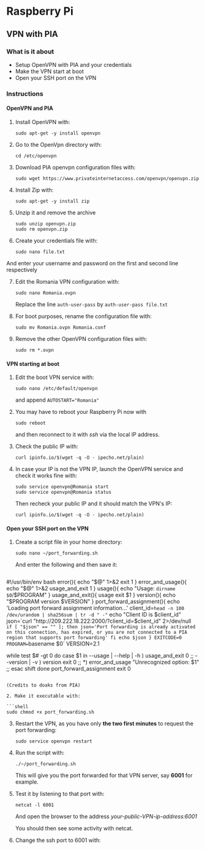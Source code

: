 # Raspberry Pi

## VPN with PIA

### What is it about
- Setup OpenVPN with PIA and your credentials
- Make the VPN start at boot
- Open your SSH port on the VPN

### Instructions

#### OpenVPN and PIA
1. Install OpenVPN with:
   
   ```shell
   sudo apt-get -y install openvpn
   ```
   
2. Go to the OpenVpn directory with:
   
   ```shell
   cd /etc/openvpn
   ```
   
3. Download PIA openvpn configuration files with:

   ```shell
   sudo wget https://www.privateinternetaccess.com/openvpn/openvpn.zip
   ```

4. Install Zip with:
   
   ```shell
   sudo apt-get -y install zip
   ```
   
5. Unzip it and remove the archive

   ```shell
   sudo unzip openvpn.zip
   sudo rm openvpn.zip
   ```

6. Create your credentials file with:

   ```shell
   sudo nano file.txt
   ```

And enter your username and password on the first and second line respectively

7. Edit the Romania VPN configuration with:

   ```shell
   sudo nano Romania.ovpn
   ```
   
   Replace the line `auth-user-pass` by `auth-user-pass file.txt`

8. For boot purposes, rename the configuration file with:
   
   ```shell
   sudo mv Romania.ovpn Romania.conf
   ```
   
9. Remove the other OpenVPN configuration files with:

   ```shell
   sudo rm *.ovpn
   ```

#### VPN starting at boot
1. Edit the boot VPN service with:
   
   ```shell
   sudo nano /etc/default/openvpn
   ```
   
   and append `AUTOSTART="Romania"`

2. You may have to reboot your Raspberry Pi now with

   ```shell
   sudo reboot
   ```
   
   and then reconnect to it with *ssh* via the local IP address.

3. Check the public IP with:

    ```shell
    curl ipinfo.io/$(wget -q -O - ipecho.net/plain)
    ```

4. In case your IP is not the VPN IP, launch the OpenVPN service and check it works fine with:

    ```shell
    sudo service openvpn@Romania start
    sudo service openvpn@Romania status    
    ```
    
	Then recheck your public IP and it should match the VPN's IP:

    ```shell
    curl ipinfo.io/$(wget -q -O - ipecho.net/plain)
    ```
	
#### Open your SSH port on the VPN
1. Create a script file in your home directory:

   ```shell
   sudo nano ~/port_forwarding.sh
   ```
   
   And enter the following and then save it:
   
   ```shell
#!/usr/bin/env bash
error(){
  echo "$@" 1>&2
  exit 1
}
error_and_usage(){
  echo "$@" 1>&2
  usage_and_exit 1
}
usage(){
  echo "Usage: `dirname $0`/$PROGRAM"
}
usage_and_exit(){
  usage
  exit $1
}
version(){
  echo "$PROGRAM version $VERSION"
}
port_forward_assignment(){
  echo 'Loading port forward assignment information...'
  client_id=`head -n 100 /dev/urandom | sha256sum | tr -d " -"`
  echo "Client ID is $client_id"
  json=`curl "http://209.222.18.222:2000/?client_id=$client_id" 2>/dev/null`
  if [ "$json" == "" ]; then
    json='Port forwarding is already activated on this connection, has expired, or you are not connected to a PIA region that supports port forwarding'
  fi
  echo $json
}
EXITCODE=0
PROGRAM=`basename $0`
VERSION=2.1

while test $# -gt 0
do
  case $1 in
  --usage | --help | -h )
    usage_and_exit 0
    ;;
  --version | -v )
    version
    exit 0
    ;;
  *)
    error_and_usage "Unrecognized option: $1"
    ;;
  esac
  shift
done
port_forward_assignment
exit 0
   ```
   
   (Credits to doaks from PIA)
   
2. Make it executable with:

   ```shell
   sudo chmod +x port_forwarding.sh
   ```
   
3. Restart the VPN, as you have only **the two first minutes** to request the port forwarding:

   ```shell
   sudo service openvpn restart
   ```
   
4. Run the script with:
   
   ```shell
   ./~/port_forwarding.sh
   ```

   This will give you the port forwarded for that VPN server, say **6001** for example.

5. Test it by listening to that port with:

   ```shell
   netcat -l 6001
   ```
   
   And open the browser to the address *your-public-VPN-ip-address:6001*
   
   You should then see some activity with netcat.
   
7. Change the ssh port to 6001 with:

